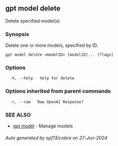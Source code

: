 ## gpt model delete

Delete specified model(s)

### Synopsis

Delete one or more models, specified by ID.

```
gpt model delete <modelID> [modelID]... [flags]
```

### Options

```
  -h, --help   help for delete
```

### Options inherited from parent commands

```
  -r, --raw   Raw OpenAI Response?
```

### SEE ALSO

* [gpt model](gpt_model.md)	 - Manage models

###### Auto generated by spf13/cobra on 27-Jun-2024
